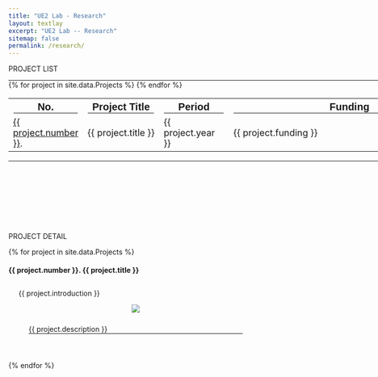 ```yaml
---
title: "UE2 Lab - Research"
layout: textlay
excerpt: "UE2 Lab -- Research"
sitemap: false
permalink: /research/
---
```


<style>
  hr {
    margin: 0;
    border-color: black;
  }
</style>

<p class="title-center">PROJECT LIST</p>

<hr style="width: 1200px; border-width: 2px;">
<table style="width: 1200px; font-size: 18px;">
  <tr style="font-size: 20px; font-family: Arial">
    <th>No.<hr></th><th>Project Title<hr></th><th>Period<hr></th><th>Funding<hr></th>
  </tr>
{% for project in site.data.Projects %}
    <tr>
      <td class="project-cell" style="width: 70px;"><a href="#project-{{ project.number }}">{{ project.number }}</a>.</td>
      <td class="project-cell">{{ project.title }}</td>
      <td class="project-cell" style="width: 120px;">{{ project.year }}</td>
      <td class="project-cell" style="width: 460px;">{{ project.funding }}</td>
    </tr>
{% endfor %}
</table>
<hr style="width: 1200px; border-width: 2px; margin-bottom: 140px;">


<p class="title-center">PROJECT DETAIL</p> 
{% for project in site.data.Projects %}
  <h4 id="project-{{ project.number }}"><strong>{{ project.number }}. {{ project.title }}</strong></h4>
  <div style="background-color: transparent; padding: 10px 20px;">{{ project.introduction }}
    <p align="center"><img src="{{ site.url }}{{ site.baseurl }}/images/research/{{ project.image }}" class="research-image"></p>
    <div style="background-color: transparent; padding: 10px 20px;">{{ project.description }}
      <hr style="border-color: black;">
      <br><br>
    </div>
  </div>
{% endfor %}

